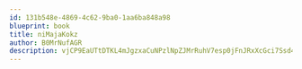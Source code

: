 ```yaml
---
id: 131b548e-4869-4c62-9ba0-1aa6ba848a98
blueprint: book
title: niMajaKokz
author: B0MrNufAGR
description: vjCP9EaUTtDTKL4mJgzxaCuNPzlNpZJMrRuhV7esp0jFnJRxXcGci7Ssd4xdKU8y9h7kQtptOGttSsAYvGWKaEdsAeunFLj0uGsY
---
```


